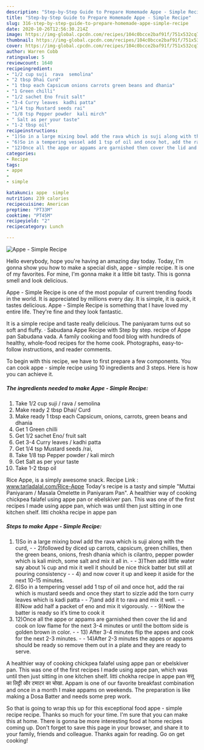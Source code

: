 ```yaml
---
description: "Step-by-Step Guide to Prepare Homemade Appe - Simple Recipe"
title: "Step-by-Step Guide to Prepare Homemade Appe - Simple Recipe"
slug: 316-step-by-step-guide-to-prepare-homemade-appe-simple-recipe
date: 2020-10-26T12:56:30.214Z
image: https://img-global.cpcdn.com/recipes/104c0bcce2baf91f/751x532cq70/appe-simple-recipe-recipe-main-photo.jpg
thumbnail: https://img-global.cpcdn.com/recipes/104c0bcce2baf91f/751x532cq70/appe-simple-recipe-recipe-main-photo.jpg
cover: https://img-global.cpcdn.com/recipes/104c0bcce2baf91f/751x532cq70/appe-simple-recipe-recipe-main-photo.jpg
author: Warren Cobb
ratingvalue: 5
reviewcount: 1640
recipeingredient:
- "1/2 cup suji  rava  semolina"
- "2 tbsp Dhai Curd"
- "1 tbsp each Capsicum onions carrots green beans and dhania"
- "1 Green chilli"
- "1/2 sachet Eno fruit salt"
- "3-4 Curry leaves  kadhi patta"
- "1/4 tsp Mustard seeds rai"
- "1/8 tsp Pepper powder  kali mirch"
- " Salt as per your taste"
- "1-2 tbsp oil"
recipeinstructions:
- "1)So in a large mixing bowl add the rava which is suji along with the curd,  2)followed by diced up carrots, capsicum, green chillies, then the green beans, onions, fresh dhania which is cilantro, pepper powder which is kali mirch, some salt and mix it all in.  3)Then add little water say about ¼ cup and mix it well it should be nice thick batter but still at pouring consistency  4) and now cover it up and keep it aside for the next 10-15 minutes."
- "6)So in a tempering vessel add 1 tsp of oil and once hot, add the rai which is mustard seeds and once they start to sizzle add the torn curry leaves which is kadi patta  7)and add it to rava and mix it well.  8)Now add half a packet of eno and mix it vigorously.  9)Now the batter is ready so it’s time to cook it"
- "12)Once all the appe or appams are garnished then cover the lid and cook on low flame for the next 3-4 minutes or until the bottom side is golden brown in color.  13) After 3-4 minutes flip the appes and cook for the next 2-3 minutes.  14)After 2-3 minutes the appes or appams should be ready so remove them out in a plate and they are ready to serve."
categories:
- Recipe
tags:
- appe
- 
- simple

katakunci: appe  simple 
nutrition: 239 calories
recipecuisine: American
preptime: "PT33M"
cooktime: "PT45M"
recipeyield: "2"
recipecategory: Lunch

---
```



![Appe - Simple Recipe](https://img-global.cpcdn.com/recipes/104c0bcce2baf91f/751x532cq70/appe-simple-recipe-recipe-main-photo.jpg)

Hello everybody, hope you're having an amazing day today. Today, I'm gonna show you how to make a special dish, appe - simple recipe. It is one of my favorites. For mine, I'm gonna make it a little bit tasty. This is gonna smell and look delicious.

Appe - Simple Recipe is one of the most popular of current trending foods in the world. It is appreciated by millions every day. It is simple, it is quick, it tastes delicious. Appe - Simple Recipe is something that I have loved my entire life. They're fine and they look fantastic.

It is a simple recipe and taste really delicious. The paniyaram turns out so soft and fluffy. · Sabudana Appe Recipe with Step by step. recipe of Appe pan Sabudana vada. A family cooking and food blog with hundreds of healthy, whole-food recipes for the home cook. Photographs, easy-to-follow instructions, and reader comments.


To begin with this recipe, we have to first prepare a few components. You can cook appe - simple recipe using 10 ingredients and 3 steps. Here is how you can achieve it.

<!--inarticleads1-->

##### The ingredients needed to make Appe - Simple Recipe:

1. Take 1/2 cup suji / rava / semolina
1. Make ready 2 tbsp Dhai/ Curd
1. Make ready 1 tbsp each Capsicum, onions, carrots, green beans and dhania
1. Get 1 Green chilli
1. Get 1/2 sachet Eno/ fruit salt
1. Get 3-4 Curry leaves / kadhi patta
1. Get 1/4 tsp Mustard seeds /rai,
1. Take 1/8 tsp Pepper powder / kali mirch
1. Get  Salt as per your taste
1. Take 1-2 tbsp oil


Rice Appe, is a simply awesome snack. Recipe Link : www.tarladalal.com/Rice-Appe Today&#39;s recipe is a tasty and simple &#34;Muttai Paniyaram / Masala Omelette in Paniyaram Pan&#34;. A healthier way of cooking chickpea falafel using appe pan or ebelskiver pan. This was one of the first recipes I made using appe pan, which was until then just sitting in one kitchen shelf. litti chokha recipe in appe pan 

<!--inarticleads2-->

##### Steps to make Appe - Simple Recipe:

1. 1)So in a large mixing bowl add the rava which is suji along with the curd, -  - 2)followed by diced up carrots, capsicum, green chillies, then the green beans, onions, fresh dhania which is cilantro, pepper powder which is kali mirch, some salt and mix it all in. -  - 3)Then add little water say about ¼ cup and mix it well it should be nice thick batter but still at pouring consistency -  - 4) and now cover it up and keep it aside for the next 10-15 minutes.
1. 6)So in a tempering vessel add 1 tsp of oil and once hot, add the rai which is mustard seeds and once they start to sizzle add the torn curry leaves which is kadi patta -  - 7)and add it to rava and mix it well. -  - 8)Now add half a packet of eno and mix it vigorously. -  - 9)Now the batter is ready so it’s time to cook it
1. 12)Once all the appe or appams are garnished then cover the lid and cook on low flame for the next 3-4 minutes or until the bottom side is golden brown in color. -  - 13) After 3-4 minutes flip the appes and cook for the next 2-3 minutes. -  - 14)After 2-3 minutes the appes or appams should be ready so remove them out in a plate and they are ready to serve.


A healthier way of cooking chickpea falafel using appe pan or ebelskiver pan. This was one of the first recipes I made using appe pan, which was until then just sitting in one kitchen shelf. litti chokha recipe in appe pan सत्तू का लिट्टी और टमाटर का चोखा. Appam is one of our favorite breakfast combination and once in a month I make appams on weekends. The preparation is like making a Dosa Batter and needs some prep work. 

So that is going to wrap this up for this exceptional food appe - simple recipe recipe. Thanks so much for your time. I'm sure that you can make this at home. There is gonna be more interesting food at home recipes coming up. Don't forget to save this page in your browser, and share it to your family, friends and colleague. Thanks again for reading. Go on get cooking!
